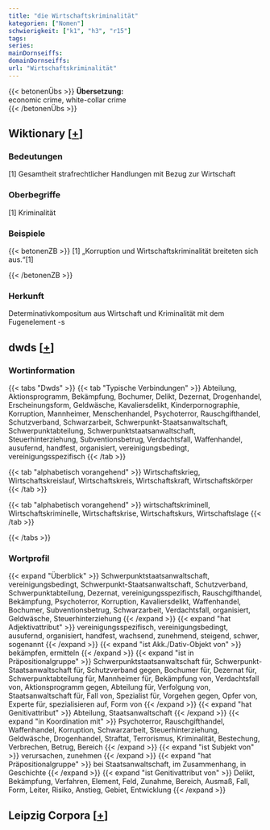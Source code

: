 ```yaml
---
title: "die Wirtschaftskriminalität"
kategorien: ["Nomen"]
schwierigkeit: ["k1", "h3", "r15"]
tags:
series:
mainDornseiffs:
domainDornseiffs:
url: "Wirtschaftskriminalität"
---
```


{{< betonenÜbs >}}
**Übersetzung:**  
economic crime, white-collar crime  
{{< /betonenÜbs >}}

## Wiktionary [[+](https://de.wiktionary.org/wiki/Wirtschaftskriminalität)]

### Bedeutungen
[1] Gesamtheit strafrechtlicher Handlungen mit Bezug zur Wirtschaft  

### Oberbegriffe
[1] Kriminalität  

### Beispiele
{{< betonenZB >}}
[1] „Korruption und Wirtschaftskriminalität breiteten sich aus.“[1]  

{{< /betonenZB >}}
### Herkunft
Determinativkompositum aus Wirtschaft und Kriminalität mit dem Fugenelement -s  



## dwds [[+](https://www.dwds.de/wb/Wirtschaftskriminalität)]

### Wortinformation
{{< tabs "Dwds" >}}
{{< tab "Typische Verbindungen" >}}
Abteilung, Aktionsprogramm, Bekämpfung, Bochumer, Delikt, Dezernat, Drogenhandel, Erscheinungsform, Geldwäsche, Kavaliersdelikt, Kinderpornographie, Korruption, Mannheimer, Menschenhandel, Psychoterror, Rauschgifthandel, Schutzverband, Schwarzarbeit, Schwerpunkt-Staatsanwaltschaft, Schwerpunktabteilung, Schwerpunktstaatsanwaltschaft, Steuerhinterziehung, Subventionsbetrug, Verdachtsfall, Waffenhandel, ausufernd, handfest, organisiert, vereinigungsbedingt, vereinigungsspezifisch
{{< /tab >}}

{{< tab "alphabetisch vorangehend" >}}
Wirtschaftskrieg, Wirtschaftskreislauf, Wirtschaftskreis, Wirtschaftskraft, Wirtschaftskörper
{{< /tab >}}

{{< tab "alphabetisch vorangehend" >}}
wirtschaftskriminell, Wirtschaftskriminelle, Wirtschaftskrise, Wirtschaftskurs, Wirtschaftslage
{{< /tab >}}

{{< /tabs >}}

### Wortprofil
{{< expand "Überblick" >}} Schwerpunktstaatsanwaltschaft, vereinigungsbedingt, Schwerpunkt-Staatsanwaltschaft, Schutzverband, Schwerpunktabteilung, Dezernat, vereinigungsspezifisch, Rauschgifthandel, Bekämpfung, Psychoterror, Korruption, Kavaliersdelikt, Waffenhandel, Bochumer, Subventionsbetrug, Schwarzarbeit, Verdachtsfall, organisiert, Geldwäsche, Steuerhinterziehung {{< /expand >}}
{{< expand "hat Adjektivattribut" >}} vereinigungsspezifisch, vereinigungsbedingt, ausufernd, organisiert, handfest, wachsend, zunehmend, steigend, schwer, sogenannt {{< /expand >}}
{{< expand "ist Akk./Dativ-Objekt von" >}} bekämpfen, ermitteln {{< /expand >}}
{{< expand "ist in Präpositionalgruppe" >}} Schwerpunktstaatsanwaltschaft für, Schwerpunkt-Staatsanwaltschaft für, Schutzverband gegen, Bochumer für, Dezernat für, Schwerpunktabteilung für, Mannheimer für, Bekämpfung von, Verdachtsfall von, Aktionsprogramm gegen, Abteilung für, Verfolgung von, Staatsanwaltschaft für, Fall von, Spezialist für, Vorgehen gegen, Opfer von, Experte für, spezialisieren auf, Form von {{< /expand >}}
{{< expand "hat Genitivattribut" >}} Abteilung, Staatsanwaltschaft {{< /expand >}}
{{< expand "in Koordination mit" >}} Psychoterror, Rauschgifthandel, Waffenhandel, Korruption, Schwarzarbeit, Steuerhinterziehung, Geldwäsche, Drogenhandel, Straftat, Terrorismus, Kriminalität, Bestechung, Verbrechen, Betrug, Bereich {{< /expand >}}
{{< expand "ist Subjekt von" >}} verursachen, zunehmen {{< /expand >}}
{{< expand "hat Präpositionalgruppe" >}} bei Staatsanwaltschaft, im Zusammenhang, in Geschichte {{< /expand >}}
{{< expand "ist Genitivattribut von" >}} Delikt, Bekämpfung, Verfahren, Element, Feld, Zunahme, Bereich, Ausmaß, Fall, Form, Leiter, Risiko, Anstieg, Gebiet, Entwicklung {{< /expand >}}

## Leipzig Corpora [[+](https://corpora.uni-leipzig.de/en/res?word=Wirtschaftskriminalität&corpusId=deu_newscrawl-public_2018)]

